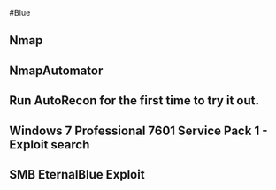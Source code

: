 #Blue

##  Nmap
##  NmapAutomator
##  Run AutoRecon for the first time to try it out.

## Windows 7 Professional 7601 Service Pack 1 - Exploit search                                                                                                      

## SMB EternalBlue Exploit

